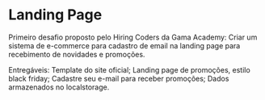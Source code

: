 # Landing Page

Primeiro desafio proposto pelo Hiring Coders da Gama Academy: Criar um sistema de e-commerce para cadastro de email na landing page para recebimento de novidades e promoções.

Entregáveis: Template do site oficial; Landing page de promoções, estilo black friday; Cadastre seu e-mail para receber promoções; Dados armazenados no localstorage.

